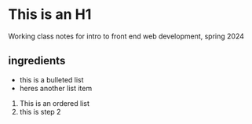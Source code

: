 # This is an H1

Working class notes for intro to front end web development, spring 2024

## ingredients

- this is a bulleted list
- heres another list item

1. This is an ordered list
2. this is step 2